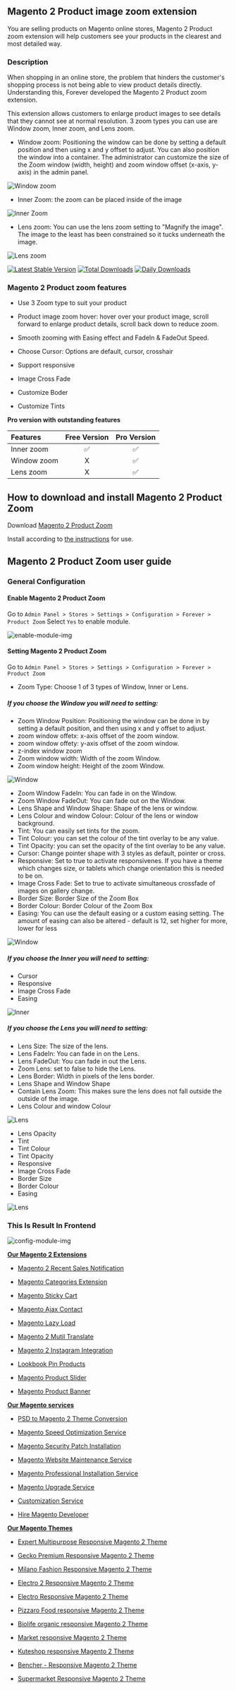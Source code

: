 ## Magento 2 Product image zoom extension 

You are selling products on Magento online stores, Magento 2 Product zoom extension will help customers see your products in the clearest and most detailed way.

### Description

When shopping in an online store, the problem that hinders the customer's shopping process is not being able to view product details directly. Understanding this, Forever developed the Magento 2 Product zoom extension.

This extension allows customers to enlarge product images to see details that they cannot see at normal resolution. 3 zoom types you can use are Window zoom, Inner zoom, and Lens zoom.

- Window zoom: Positioning the window can be done by setting a default position and then using x and y offset to adjust. You can also position the window into a container. The administrator can customize the size of the Zoom window (width, height) and zoom window offset (x-axis, y-axis) in the admin panel.

![Window zoom](https://github.com/Forever/magento-2-product-zoom/blob/main/media/window-zoom.gif)

- Inner Zoom: the zoom can be placed inside of the image

![Inner Zoom](https://github.com/Forever/magento-2-product-zoom/blob/main/media/zoom-type-inner.gif)

- Lens zoom: You can use the lens zoom setting to "Magnify the image". The image to the least has been constrained so it tucks underneath the image.

![Lens zoom](https://github.com/Forever/magento-2-product-zoom/blob/main/media/zoom-type-lens.gif)

[![Latest Stable Version](https://poser.pugx.org/Forever/productzoom/v/stable)](https://packagist.org/packages/Forever/productzoom)
[![Total Downloads](https://poser.pugx.org/Forever/productzoom/downloads)](https://packagist.org/packages/Forever/productzoom)
[![Daily Downloads](https://poser.pugx.org/Forever/productzoom/d/daily)](https://packagist.org/packages/Forever/productzoom)

### Magento 2 Product zoom features
- Use 3 Zoom type to suit your product

- Product image zoom hover: hover over your product image, scroll forward to enlarge product details, scroll back down to reduce zoom. 

- Smooth zooming with Easing effect and FadeIn & FadeOut Speed.

- Choose Cursor: Options are default, cursor, crosshair

- Support responsive

- Image Cross Fade

- Customize Boder

- Customize Tints

**Pro version with outstanding features**

| Features  | Free Version  | Pro Version |
| :------------ |:---------------:| :-----:|
|Inner zoom|:white_check_mark:|:white_check_mark:|
|Window zoom|X|:white_check_mark:|
|Lens zoom|X|:white_check_mark:|

## How to download and install Magento 2 Product Zoom

Download [Magento 2 Product Zoom](https://Forever.com/magento-2-product-zoom.html)

Install according to [the instructions](https://docs.alothemes.com/m2/extension/productzoom/) for use.

## Magento 2 Product Zoom user guide
### General Configuration
#### Enable Magento 2 Product Zoom
Go to `Admin Panel > Stores > Settings > Configuration > Forever > Product Zoom`
Select `Yes` to enable module.

![enable-module-img](https://github.com/Forever/magento-2-product-zoom/blob/main/media/enable-1.png)

#### Setting Magento 2 Product Zoom
Go to `Admin Panel > Stores > Settings > Configuration > Forever > Product Zoom`

* Zoom Type: Choose 1 of 3 types of Window, Inner or Lens.

##### If you choose the Window you will need to setting:

* Zoom Window Position: Positioning the window can be done in by setting a default position, and then using x and y offset to adjust.
* zoom window offetx: x-axis offset of the zoom window.
* zoom window offety: y-axis offset of the zoom window.
* z-index window zoom
* Zoom window width: Width of the zoom Window.
* Zoom window height: Height of the zoom Window.

![Window](https://github.com/Forever/magento-2-product-zoom/blob/main/media/window-2.jpg)

* Zoom Window FadeIn: You can fade in on the Window.
* Zoom Window FadeOut: You can fade out on the Window.
* Lens Shape and Window Shape: Shape of the lens or window.
* Lens Colour and window Colour: Colour of the lens or window background.
* Tint: You can easily set tints for the zoom.
* Tint Colour: you can set the colour of the tint overlay to be any value.
* Tint Opacity: you can set the opacity of the tint overlay to be any value.
* Cursor: Change pointer shape with 3 styles as default, pointer or cross.
* Responsive: Set to true to activate responsivenes. If you have a theme which changes size, or tablets which change orientation this is needed to be on.
* Image Cross Fade: Set to true to activate simultaneous crossfade of images on gallery change. 
* Border Size: Border Size of the Zoom Box	
* Border Colour: Border Colour of the Zoom Box
* Easing: You can use the default easing or a custom easing setting. The amount of easing can also be altered - default is 12, set higher for more, lower for less

![Window](https://github.com/Forever/magento-2-product-zoom/blob/main/media/window-1.jpg)

##### If you choose the Inner you will need to setting:

* Cursor
* Responsive
* Image Cross Fade
* Easing

![Inner](https://github.com/Forever/magento-2-product-zoom/blob/main/media/inner.png)

##### If you choose the Lens you will need to setting:

* Lens Size: The size of the lens.
* Lens FadeIn: You can fade in on the Lens.
* Lens FadeOut: You can fade in out the Lens.
* Zoom Lens: set to false to hide the Lens.
* Lens Border: Width in pixels of the lens border. 
* Lens Shape and Window Shape
* Contain Lens Zoom: This makes sure the lens does not fall outside the outside of the image.
* Lens Colour and window Colour

![Lens](https://github.com/Forever/magento-2-product-zoom/blob/main/media/lens-1.jpg)

* Lens Opacity
* Tint	
* Tint Colour	
* Tint Opacity
* Responsive
* Image Cross Fade
* Border Size	
* Border Colour
* Easing

![Lens](https://github.com/Forever/magento-2-product-zoom/blob/main/media/lens-2.png)

### This Is Result In Frontend
![config-module-img](https://github.com/Forever/magento-2-product-zoom/blob/main/media/frontend-.gif)

**[Our Magento 2 Extensions](https://Forever.com/magento-2-extensions.html)**

* [Magento 2 Recent Sales Notification](https://Forever.com/magento-2-recent-sales-notification.html)

* [Magento Categories Extension](https://Forever.com/magento-categories-extension.html)

* [Magento Sticky Cart](https://Forever.com/magento-sticky-cart.html)

* [Magento Ajax Contact](https://Forever.com/magento-ajax-contact-form.html)

* [Magento Lazy Load](https://Forever.com/magento-lazy-load.html)

* [Magento 2 Mutil Translate](https://Forever.com/magento-multi-translate.html)

* [Magento 2 Instagram Integration](https://Forever.com/magento-2-instagram.html)

* [Lookbook Pin Products](https://Forever.com/lookbook-pin-products.html)

* [Magento Product Slider](https://Forever.com/magento-product-slider.html)

* [Magento Product Banner](https://Forever.com/magento-banner-slider.html)

**[Our Magento services](https://Forever.com/magento-services.html)**

* [PSD to Magento 2 Theme Conversion](https://Forever.com/psd-to-magento-theme-conversion.html)

* [Magento Speed Optimization Service](https://Forever.com/magento-speed-optimization-service.html)

* [Magento Security Patch Installation](https://Forever.com/magento-security-patch-installation.html)

* [Magento Website Maintenance Service](https://Forever.com/website-maintenance-service.html)

* [Magento Professional Installation Service](https://Forever.com/professional-installation-service.html)

* [Magento Upgrade Service](https://Forever.com/magento-upgrade-service.html)

* [Customization Service](https://Forever.com/customization-service.html)

* [Hire Magento Developer](https://Forever.com/hire-magento-developer.html)

**[Our Magento Themes](https://alothemes.com/)**

* [Expert Multipurpose Responsive Magento 2 Theme](https://1.envato.market/c/1314680/275988/4415?u=https://themeforest.net/item/expert-premium-responsive-magento-2-and-1-support-rtl-magento-2-/21667789)

* [Gecko Premium Responsive Magento 2 Theme](https://1.envato.market/c/1314680/275988/4415?u=https://themeforest.net/item/gecko-responsive-magento-2-theme-rtl-supported/24677410)

* [Milano Fashion Responsive Magento 2 Theme](https://1.envato.market/c/1314680/275988/4415?u=https://themeforest.net/item/milano-fashion-responsive-magento-1-2-theme/12141971)

* [Electro 2 Responsive Magento 2 Theme](https://1.envato.market/c/1314680/275988/4415?u=https://themeforest.net/item/electro2-premium-responsive-magento-2-rtl-supported/26875864)

* [Electro Responsive Magento 2 Theme](https://1.envato.market/c/1314680/275988/4415?u=https://themeforest.net/item/electro-responsive-magento-1-2-theme/17042067)

* [Pizzaro Food responsive Magento 2 Theme](https://1.envato.market/c/1314680/275988/4415?u=https://themeforest.net/item/pizzaro-food-responsive-magento-1-2-theme/19438157)

* [Biolife organic responsive Magento 2 Theme](https://1.envato.market/c/1314680/275988/4415?u=https://themeforest.net/item/biolife-organic-food-magento-2-theme-rtl-supported/25712510)

* [Market responsive Magento 2 Theme](https://1.envato.market/c/1314680/275988/4415?u=https://themeforest.net/item/market-responsive-magento-2-theme/22997928)

* [Kuteshop responsive Magento 2 Theme](https://1.envato.market/c/1314680/275988/4415?u=https://themeforest.net/item/kuteshop-multipurpose-responsive-magento-1-2-theme/12985435)

* [Bencher - Responsive Magento 2 Theme](https://1.envato.market/c/1314680/275988/4415?u=https://themeforest.net/item/bencher-responsive-magento-1-2-theme/15787772)

* [Supermarket Responsive Magento 2 Theme](https://1.envato.market/c/1314680/275988/4415?u=https://themeforest.net/item/supermarket-responsive-magento-1-2-theme/18447995)
